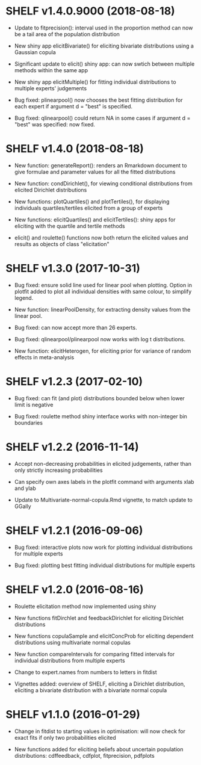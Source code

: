 SHELF v1.4.0.9000 (2018-08-18) 
==============================

* Update to fitprecision(): interval used in the proportion method can now be a 
tail area of the population distribution

* New shiny app elicitBivariate() for eliciting bivariate distributions using a Gaussian copula

* Significant update to elicit() shiny app: can now swtich between multiple methods within the same app

* New shiny app elicitMultiple() for fitting individual distributions to multiple experts' judgements

* Bug fixed: plinearpool() now chooses the best fitting distribution for each expert if argument d = "best" is specified.

* Bug fixed: qlinearpool() could return NA in some cases if argument d = "best" was specified: now fixed.

SHELF v1.4.0 (2018-08-18) 
==============================

* New function: generateReport(): renders an Rmarkdown document to give formulae and parameter values for all the fitted distributions

* New function: condDirichlet(), for viewing conditional distributions from elicited Dirichlet distributions

* New functions: plotQuartiles() and plotTertiles(), for displaying individuals quartiles/tertiles elicited from a group of experts

* New functions: elicitQuartiles() and elicitTertiles(): shiny apps for eliciting with the quartile and tertile methods

* elicit() and roulette() functions now both return the elicited values and results as objects of class "elicitation"


SHELF v1.3.0 (2017-10-31) 
==============================

* Bug fixed: ensure solid line used for linear pool when plotting. Option in plotfit added to plot all individual densities with same colour, to simplify legend.

* New function: linearPoolDensity, for extracting density values from the linear pool.

* Bug fixed: can now accept more than 26 experts.

* Bug fixed: qlinearpool/plinearpool now works with log t distributions.

* New function: elicitHeterogen, for eliciting prior for variance of random effects in meta-analysis

SHELF v1.2.3 (2017-02-10) 
==============================

* Bug fixed: can fit (and plot) distributions bounded below when lower limit is negative

* Bug fixed: roulette method shiny interface works with non-integer bin boundaries

SHELF v1.2.2 (2016-11-14) 
==============================

* Accept non-decreasing probabilities in elicited judgements, rather than only strictly increasing probabilities

* Can specify own axes labels in the plotfit command with arguments xlab and ylab

* Update to Multivariate-normal-copula.Rmd vignette, to match update to GGally


SHELF v1.2.1 (2016-09-06) 
==============================

* Bug fixed: interactive plots now work for plotting individual distributions for multiple experts

* Bug fixed: plotting best fitting individual distributions for multiple experts

SHELF v1.2.0 (2016-08-16) 
==============================

* Roulette elicitation method now implemented using shiny

* New functions fitDirchlet and feedbackDirichlet for eliciting Dirichlet distributions

* New functions copulaSample and elicitConcProb for eliciting dependent distributions using multivariate normal copulas

* New function compareIntervals for comparing fitted intervals for individual distributions from multiple experts

* Change to expert.names from numbers to letters in fitdist

* Vignettes added: overview of SHELF, eliciting a Dirichlet distribution, eliciting a bivariate distribution with a bivariate normal copula 


SHELF v1.1.0 (2016-01-29) 
=========================

* Change in fitdist to starting values in optimisation: will now check for exact fits if only two probabilities elicited 

* New functions added for eliciting beliefs about uncertain population distributions:  cdffeedback, cdfplot, fitprecision, pdfplots